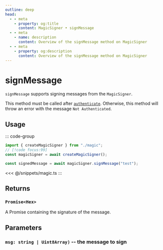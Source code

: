 ```yaml
---
outline: deep
head:
  - - meta
    - property: og:title
      content: MagicSigner • signMessage
  - - meta
    - name: description
      content: Overview of the signMessage method on MagicSigner
  - - meta
    - property: og:description
      content: Overview of the signMessage method on MagicSigner
---
```


# signMessage

`signMessage` supports signing messages from the `MagicSigner`.

This method must be called after [`authenticate`](/packages/aa-signers/magic/authenticate). Otherwise, this method will throw an error with the message `Not Authenticated`.

## Usage

::: code-group

```ts [example.ts]
import { createMagicSigner } from "./magic";
// [!code focus:99]
const magicSigner = await createMagicSigner();

const signedMessage = await magicSigner.signMessage("test");
```

<<< @/snippets/magic.ts
:::

## Returns

### `Promise<Hex>`

A Promise containing the signature of the message.

## Parameters

### `msg: string | Uint8Array)` -- the message to sign
